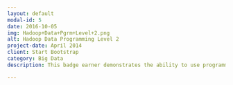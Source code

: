 ```yaml
---
layout: default
modal-id: 5
date: 2016-10-05
img: Hadoop+Data+Pgrm+Level+2.png
alt: Hadoop Data Programming Level 2
project-date: April 2014
client: Start Bootstrap
category: Big Data
description: This badge earner demonstrates the ability to use programming concepts provided by Apache MapReduce, Apache Pig and Apache Kafka.

---
```

